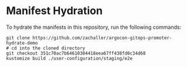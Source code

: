 # Manifest Hydration

To hydrate the manifests in this repository, run the following commands:

```shell
git clone https://github.com/zachaller/argocon-gitops-promoter-hydrate-demo
# cd into the cloned directory
git checkout 351c70ac7b64610304418eea67ff438fd0c34d68
kustomize build ./user-configuration/staging/e2e
```
